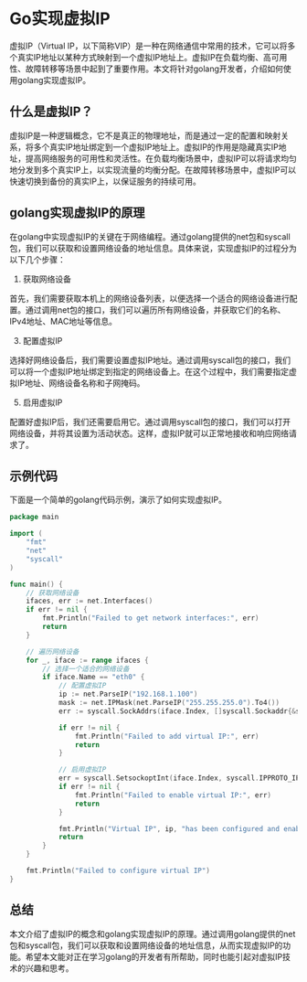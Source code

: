 # Go实现虚拟IP

虚拟IP（Virtual IP，以下简称VIP）是一种在网络通信中常用的技术，它可以将多个真实IP地址以某种方式映射到一个虚拟IP地址上。虚拟IP在负载均衡、高可用性、故障转移等场景中起到了重要作用。本文将针对golang开发者，介绍如何使用golang实现虚拟IP。

## 什么是虚拟IP？

虚拟IP是一种逻辑概念，它不是真正的物理地址，而是通过一定的配置和映射关系，将多个真实IP地址绑定到一个虚拟IP地址上。虚拟IP的作用是隐藏真实IP地址，提高网络服务的可用性和灵活性。在负载均衡场景中，虚拟IP可以将请求均匀地分发到多个真实IP上，以实现流量的均衡分配。在故障转移场景中，虚拟IP可以快速切换到备份的真实IP上，以保证服务的持续可用。

## golang实现虚拟IP的原理

在golang中实现虚拟IP的关键在于网络编程。通过golang提供的net包和syscall包，我们可以获取和设置网络设备的地址信息。具体来说，实现虚拟IP的过程分为以下几个步骤：

1. 获取网络设备

首先，我们需要获取本机上的网络设备列表，以便选择一个适合的网络设备进行配置。通过调用net包的接口，我们可以遍历所有网络设备，并获取它们的名称、IPv4地址、MAC地址等信息。

3. 配置虚拟IP

选择好网络设备后，我们需要设置虚拟IP地址。通过调用syscall包的接口，我们可以将一个虚拟IP地址绑定到指定的网络设备上。在这个过程中，我们需要指定虚拟IP地址、网络设备名称和子网掩码。

5. 启用虚拟IP

配置好虚拟IP后，我们还需要启用它。通过调用syscall包的接口，我们可以打开网络设备，并将其设置为活动状态。这样，虚拟IP就可以正常地接收和响应网络请求了。

## 示例代码

下面是一个简单的golang代码示例，演示了如何实现虚拟IP。

```go
package main

import (
    "fmt"
    "net"
    "syscall"
)

func main() {
    // 获取网络设备
    ifaces, err := net.Interfaces()
    if err != nil {
        fmt.Println("Failed to get network interfaces:", err)
        return
    }

    // 遍历网络设备
    for _, iface := range ifaces {
        // 选择一个适合的网络设备
        if iface.Name == "eth0" {
            // 配置虚拟IP
            ip := net.ParseIP("192.168.1.100")
            mask := net.IPMask(net.ParseIP("255.255.255.0").To4())
            err := syscall.SockAddrs(iface.Index, []syscall.Sockaddr{&syscall.SockaddrInet4{Port: 0, Addr: ip}})

            if err != nil {
                fmt.Println("Failed to add virtual IP:", err)
                return
            }

            // 启用虚拟IP
            err = syscall.SetsockoptInt(iface.Index, syscall.IPPROTO_IP, syscall.IP_ACCEPT_SOURCE_ROUTE, 1)
            if err != nil {
                fmt.Println("Failed to enable virtual IP:", err)
                return
            }

            fmt.Println("Virtual IP", ip, "has been configured and enabled on", iface.Name)
            return
        }
    }

    fmt.Println("Failed to configure virtual IP")
}
```

## 总结

本文介绍了虚拟IP的概念和golang实现虚拟IP的原理。通过调用golang提供的net包和syscall包，我们可以获取和设置网络设备的地址信息，从而实现虚拟IP的功能。希望本文能对正在学习golang的开发者有所帮助，同时也能引起对虚拟IP技术的兴趣和思考。